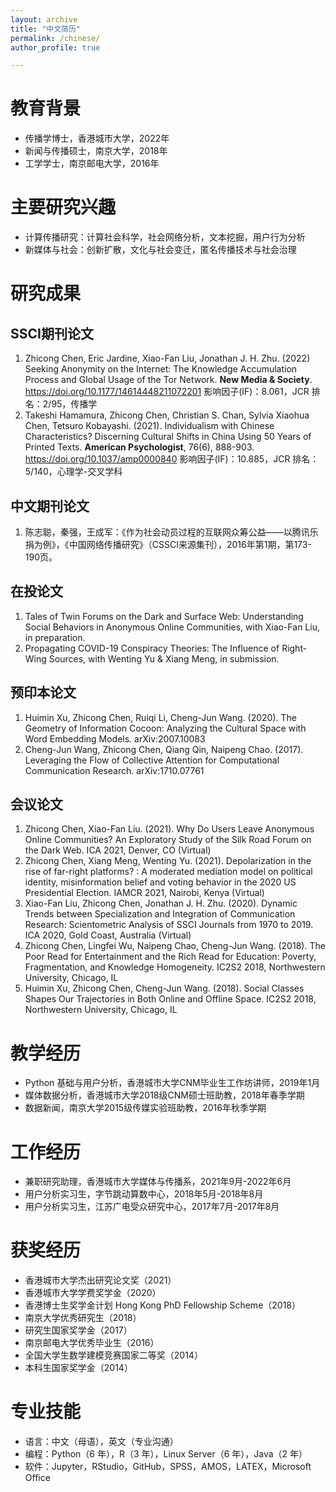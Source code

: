 ```yaml
---
layout: archive
title: "中文简历"
permalink: /chinese/
author_profile: true

---
```


# 教育背景
- 传播学博士，香港城市大学，2022年
- 新闻与传播硕士，南京大学，2018年
- 工学学士，南京邮电大学，2016年

# 主要研究兴趣
- 计算传播研究：计算社会科学，社会网络分析，文本挖掘，用户行为分析
- 新媒体与社会：创新扩散，文化与社会变迁，匿名传播技术与社会治理

# 研究成果
## SSCI期刊论文
1. Zhicong Chen, Eric Jardine, Xiao-Fan Liu, Jonathan J. H. Zhu. (2022) Seeking Anonymity on the Internet: The Knowledge Accumulation Process and Global Usage of the Tor Network. **New Media & Society**. https://doi.org/10.1177/14614448211072201
影响因子(IF)：8.061，JCR 排名：2/95，传播学
2. Takeshi Hamamura, Zhicong Chen, Christian S. Chan, Sylvia Xiaohua Chen, Tetsuro Kobayashi. (2021). Individualism with Chinese Characteristics? Discerning Cultural Shifts in China Using 50 Years of Printed Texts. **American Psychologist**, 76(6), 888-903. https://doi.org/10.1037/amp0000840
影响因子(IF)：10.885，JCR 排名：5/140，心理学-交叉学科

## 中文期刊论文
1. 陈志聪，秦强，王成军：《作为社会动员过程的互联网众筹公益——以腾讯乐捐为例》，《中国网络传播研究》（CSSCI来源集刊），2016年第1期，第173-190页。

## 在投论文
1. Tales of Twin Forums on the Dark and Surface Web: Understanding Social Behaviors in Anonymous Online Communities, with Xiao-Fan Liu, in preparation.
2. Propagating COVID-19 Conspiracy Theories: The Influence of Right-Wing Sources, with Wenting Yu & Xiang Meng, in submission.

## 预印本论文
1. Huimin Xu, Zhicong Chen, Ruiqi Li, Cheng-Jun Wang. (2020). The Geometry of Information Cocoon: Analyzing the Cultural Space with Word Embedding Models. arXiv:2007.10083
2. Cheng-Jun Wang, Zhicong Chen, Qiang Qin, Naipeng Chao. (2017). Leveraging the Flow of Collective Attention for Computational Communication Research. arXiv:1710.07761

## 会议论文
1. Zhicong Chen, Xiao-Fan Liu. (2021). Why Do Users Leave Anonymous Online Communities? An Exploratory Study of the Silk Road Forum on the Dark Web. ICA 2021, Denver, CO (Virtual)
2. Zhicong Chen, Xiang Meng, Wenting Yu. (2021). Depolarization in the rise of far-right platforms? : A moderated mediation model on political identity, misinformation belief and voting behavior in the 2020 US Presidential Election. IAMCR 2021, Nairobi, Kenya (Virtual)
3. Xiao-Fan Liu, Zhicong Chen, Jonathan J. H. Zhu. (2020). Dynamic Trends between Specialization and Integration of Communication Research: Scientometric Analysis of SSCI Journals from 1970 to 2019. ICA 2020, Gold Coast, Australia (Virtual)
4. Zhicong Chen, Lingfei Wu, Naipeng Chao, Cheng-Jun Wang. (2018). The Poor Read for Entertainment and the Rich Read for Education: Poverty, Fragmentation, and Knowledge Homogeneity. IC2S2 2018, Northwestern University, Chicago, IL
5. Huimin Xu, Zhicong Chen, Cheng-Jun Wang. (2018). Social Classes Shapes Our Trajectories in Both Online and Offline Space. IC2S2 2018, Northwestern University, Chicago, IL

# 教学经历
- Python 基础与用户分析，香港城市大学CNM毕业生工作坊讲师，2019年1月
- 媒体数据分析，香港城市大学2018级CNM硕士班助教，2018年春季学期
- 数据新闻，南京大学2015级传媒实验班助教，2016年秋季学期

# 工作经历
- 兼职研究助理，香港城市大学媒体与传播系，2021年9月-2022年6月
- 用户分析实习生，字节跳动算数中心，2018年5月-2018年8月
- 用户分析实习生，江苏广电受众研究中心，2017年7月-2017年8月

# 获奖经历
- 香港城市大学杰出研究论文奖（2021）
- 香港城市大学学费奖学金（2020）
- 香港博士生奖学金计划 Hong Kong PhD Fellowship Scheme（2018）
- 南京大学优秀研究生（2018）
- 研究生国家奖学金（2017）
- 南京邮电大学优秀毕业生（2016）
- 全国大学生数学建模竞赛国家二等奖（2014）
- 本科生国家奖学金（2014）

# 专业技能
- 语言：中文（母语），英文（专业沟通）
- 编程：Python（6 年），R（3 年），Linux Server（6 年），Java（2 年）
- 软件：Jupyter，RStudio，GitHub，SPSS，AMOS，LATEX，Microsoft Office
